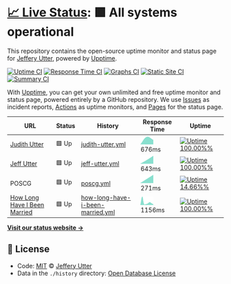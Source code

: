 # [📈 Live Status](https://jeffutter.github.io/upptime): <!--live status--> **🟩 All systems operational**

This repository contains the open-source uptime monitor and status page for [Jeffery Utter](https://jeffutter.github.io/upptime), powered by [Upptime](https://github.com/upptime/upptime).

[![Uptime CI](https://github.com/koj-co/upptime/workflows/Uptime%20CI/badge.svg)](https://github.com/koj-co/upptime/actions?query=workflow%3A%22Uptime+CI%22)
[![Response Time CI](https://github.com/koj-co/upptime/workflows/Response%20Time%20CI/badge.svg)](https://github.com/koj-co/upptime/actions?query=workflow%3A%22Response+Time+CI%22)
[![Graphs CI](https://github.com/koj-co/upptime/workflows/Graphs%20CI/badge.svg)](https://github.com/koj-co/upptime/actions?query=workflow%3A%22Graphs+CI%22)
[![Static Site CI](https://github.com/koj-co/upptime/workflows/Static%20Site%20CI/badge.svg)](https://github.com/koj-co/upptime/actions?query=workflow%3A%22Static+Site+CI%22)
[![Summary CI](https://github.com/koj-co/upptime/workflows/Summary%20CI/badge.svg)](https://github.com/koj-co/upptime/actions?query=workflow%3A%22Summary+CI%22)

With [Upptime](https://upptime.js.org), you can get your own unlimited and free uptime monitor and status page, powered entirely by a GitHub repository. We use [Issues](https://github.com/jeffutter/upptime/issues) as incident reports, [Actions](https://github.com/jeffutter/upptime/actions) as uptime monitors, and [Pages](https://jeffutter.github.io/upptime) for the status page.

<!--start: status pages-->
<!-- This summary is generated by Upptime (https://github.com/upptime/upptime) -->
<!-- Do not edit this manually, your changes will be overwritten -->

| URL                                                                 | Status | History                                                                                                                          | Response Time                                                                                      | Uptime                                                                                                                                                                                                                                                        |
| ------------------------------------------------------------------- | ------ | -------------------------------------------------------------------------------------------------------------------------------- | -------------------------------------------------------------------------------------------------- | ------------------------------------------------------------------------------------------------------------------------------------------------------------------------------------------------------------------------------------------------------------- |
| [Judith Utter](https://judithutter.com)                             | 🟩 Up  | [judith-utter.yml](https://github.com/jeffutter/upptime/commits/master/history/judith-utter.yml)                                 | <img alt="Response time graph" src="./graphs/judith-utter.png" height="20"> 676ms                  | [![Uptime 100.00%%](https://img.shields.io/endpoint?url=https%3A%2F%2Fraw.githubusercontent.com%2Fjeffutter%2Fupptime%2Fmaster%2Fapi%2Fjudith-utter%2Fuptime.json)](https://jeffutter.github.io/upptime/history/judith-utter)                                 |
| [Jeff Utter](https://jeffutter.com)                                 | 🟩 Up  | [jeff-utter.yml](https://github.com/jeffutter/upptime/commits/master/history/jeff-utter.yml)                                     | <img alt="Response time graph" src="./graphs/jeff-utter.png" height="20"> 643ms                    | [![Uptime 100.00%%](https://img.shields.io/endpoint?url=https%3A%2F%2Fraw.githubusercontent.com%2Fjeffutter%2Fupptime%2Fmaster%2Fapi%2Fjeff-utter%2Fuptime.json)](https://jeffutter.github.io/upptime/history/jeff-utter)                                     |
| POSCG                                                               | 🟩 Up  | [poscg.yml](https://github.com/jeffutter/upptime/commits/master/history/poscg.yml)                                               | <img alt="Response time graph" src="./graphs/poscg.png" height="20"> 271ms                         | [![Uptime 14.66%%](https://img.shields.io/endpoint?url=https%3A%2F%2Fraw.githubusercontent.com%2Fjeffutter%2Fupptime%2Fmaster%2Fapi%2Fposcg%2Fuptime.json)](https://jeffutter.github.io/upptime/history/poscg)                                                |
| [How Long Have I Been Married](https://howlonghaveibeenmarried.com) | 🟩 Up  | [how-long-have-i-been-married.yml](https://github.com/jeffutter/upptime/commits/master/history/how-long-have-i-been-married.yml) | <img alt="Response time graph" src="./graphs/how-long-have-i-been-married.png" height="20"> 1156ms | [![Uptime 100.00%%](https://img.shields.io/endpoint?url=https%3A%2F%2Fraw.githubusercontent.com%2Fjeffutter%2Fupptime%2Fmaster%2Fapi%2Fhow-long-have-i-been-married%2Fuptime.json)](https://jeffutter.github.io/upptime/history/how-long-have-i-been-married) |

<!--end: status pages-->

[**Visit our status website →**](https://jeffutter.github.io/upptime)

## 📄 License

- Code: [MIT](./LICENSE) © [Jeffery Utter](https://jeffutter.github.io/upptime)
- Data in the `./history` directory: [Open Database License](https://opendatacommons.org/licenses/odbl/1-0/)
